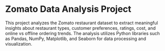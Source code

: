# Zomato Data Analysis Project
This project analyzes the Zomato restaurant dataset to extract meaningful insights about restaurant types, customer preferences, ratings, cost, and online vs offline ordering trends. The analysis utilizes Python libraries such as Pandas, NumPy, Matplotlib, and Seaborn for data processing and visualization.

